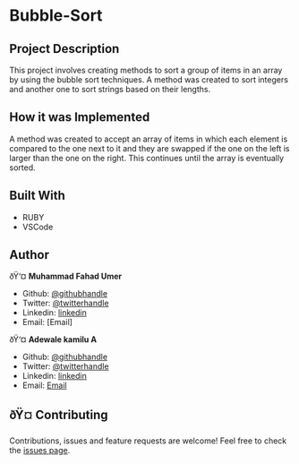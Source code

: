 # Bubble-Sort

## Project Description

This project involves creating methods to sort a group of items in an array by using the bubble sort techniques. A method was created to sort integers and another one to sort strings based on their lengths.

## How it was Implemented

A method was created to accept an array of items in which each element is compared to the one next to it and they are swapped if the one on the left is larger than the one on the right. This continues until the array is eventually sorted.

## Built With

* RUBY
* VSCode

## Author

ðŸ‘¤ **Muhammad Fahad Umer** 
* Github: [@githubhandle](https://github.com/MFahadUmer)
* Twitter: [@twitterhandle](https://twitter.com/twitterhandle)
* Linkedin: [linkedin](https://linkedin.com/linkedinhandle)
* Email: [Email]

ðŸ‘¤ **Adewale kamilu A**  
* Github: [@githubhandle](https://github.com/adewaleK)
* Twitter: [@twitterhandle](https://twitter.com/twitterhandle)
* Linkedin: [linkedin](https://linkedin.com/linkedinhandle)
* Email: [Email](devkamilnaija@gmail.com)

## ðŸ¤ Contributing

Contributions, issues and feature requests are welcome!
Feel free to check the [issues page](issues/).
